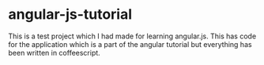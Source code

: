 angular-js-tutorial
===================

This is a test project which I had made for learning angular.js. This has code for the application which is a part of the angular tutorial but everything has been written in coffeescript. 
